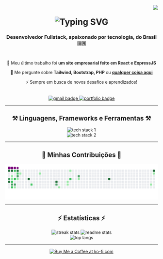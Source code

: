 <img align="right" src="https://visitor-badge.laobi.icu/badge?page_id=fakersl.fakersl" />

<h1 align="center">
  <img src="https://readme-typing-svg.herokuapp.com/?font=Righteous&size=35&center=true&vCenter=true&width=500&height=70&duration=4000&lines=Olá!+👋;+Eu+sou+Gustavo!;" alt="Typing SVG" />
</h1>

<h3 align="center">Desenvolvedor Fullstack, apaixonado por tecnologia, do Brasil 🇧🇷</h3>

<br/>

<div align="center">
  <p>🔭 Meu último trabalho foi <b>um site empresarial feito em React e ExpressJS</b></p>
  <p>💬 Me pergunte sobre <b>Tailwind, Bootstrap, PHP</b> ou <a href="https://github.com/fakersl/fakersl/issues"><b>qualquer coisa aqui</b></a></p>
  <p>⚡ Sempre em busca de novos desafios e aprendizados!</p>
</div>

<br/>

<div align="center">
  <a href="mailto:zgustovo13365@gmail.com">
    <img src="https://img.shields.io/badge/Gmail-333333?style=for-the-badge&logo=gmail&logoColor=red" alt="gmail badge" />
  </a>
  <a href="#" target="_blank">
    <img src="https://img.shields.io/badge/Portfolio-FF5722?style=for-the-badge&logo=todoist&logoColor=white" alt="portfolio badge" />
  </a>
</div>

<hr/>

<h2 align="center">⚒️ Linguagens, Frameworks e Ferramentas ⚒️</h2>

<div align="center">
  <img src="https://skillicons.dev/icons?i=html,css,tailwind,bootstrap,blender,c,cs,cpp,php" alt="tech stack 1"/>
  <br/>
  <img src="https://skillicons.dev/icons?i=java,mysql,npm,vscode,github,figma,ps,ai,ae,linux" alt="tech stack 2"/>
</div>

<hr/>

<h2 align="center">🐍 Minhas Contribuições 🐍</h2>

<div align="center">
  <img src="https://github.com/fakersl/fakersl/blob/output/github-contribution-grid-snake.gif" alt="snake gif" />
</div>

<hr/>

<h2 align="center">⚡ Estatísticas ⚡</h2>

<div align="center">
  <img width="390" src="https://github-readme-streak-stats.herokuapp.com/?user=fakersl&count_private=true&theme=react&border_radius=10" alt="streak stats"/>
  <img width="390" src="https://github-readme-stats.vercel.app/api?username=fakersl&count_private=true&show_icons=true&theme=react&rank_icon=github&border_radius=10" alt="readme stats" />
  <br/>
  <img width="325" src="https://github-readme-stats.vercel.app/api/top-langs/?username=fakersl&langs_count=8&layout=compact&theme=react&border_radius=10&size_weight=0.5&count_weight=0.5&exclude_repo=github-readme-stats" alt="top langs" />
</div>

<hr/>

<div align="center">
  <a href="#" target="_blank">
    <img height="64" style="border:0px;height:64px;" src="https://storage.ko-fi.com/cdn/kofi1.png?v=3" alt="Buy Me a Coffee at ko-fi.com" />
  </a>
</div>
